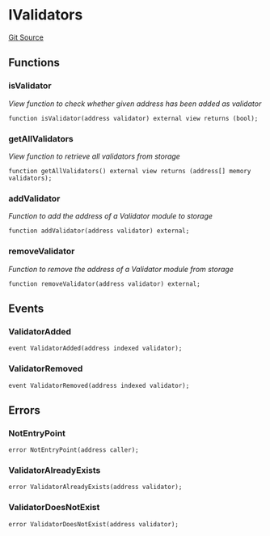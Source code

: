 # IValidators
[Git Source](https://github.com/0xStation/0xrails/blob/491ae339f09853335dba9e897f46862d776d54b5/src/validator/interface/IValidators.sol)


## Functions
### isValidator

*View function to check whether given address has been added as validator*


```solidity
function isValidator(address validator) external view returns (bool);
```

### getAllValidators

*View function to retrieve all validators from storage*


```solidity
function getAllValidators() external view returns (address[] memory validators);
```

### addValidator

*Function to add the address of a Validator module to storage*


```solidity
function addValidator(address validator) external;
```

### removeValidator

*Function to remove the address of a Validator module from storage*


```solidity
function removeValidator(address validator) external;
```

## Events
### ValidatorAdded

```solidity
event ValidatorAdded(address indexed validator);
```

### ValidatorRemoved

```solidity
event ValidatorRemoved(address indexed validator);
```

## Errors
### NotEntryPoint

```solidity
error NotEntryPoint(address caller);
```

### ValidatorAlreadyExists

```solidity
error ValidatorAlreadyExists(address validator);
```

### ValidatorDoesNotExist

```solidity
error ValidatorDoesNotExist(address validator);
```

